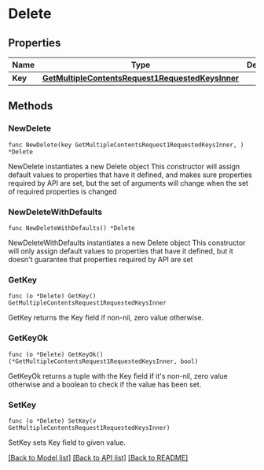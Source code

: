 # Delete

## Properties

Name | Type | Description | Notes
------------ | ------------- | ------------- | -------------
**Key** | [**GetMultipleContentsRequest1RequestedKeysInner**](GetMultipleContentsRequest1RequestedKeysInner.md) |  | 

## Methods

### NewDelete

`func NewDelete(key GetMultipleContentsRequest1RequestedKeysInner, ) *Delete`

NewDelete instantiates a new Delete object
This constructor will assign default values to properties that have it defined,
and makes sure properties required by API are set, but the set of arguments
will change when the set of required properties is changed

### NewDeleteWithDefaults

`func NewDeleteWithDefaults() *Delete`

NewDeleteWithDefaults instantiates a new Delete object
This constructor will only assign default values to properties that have it defined,
but it doesn't guarantee that properties required by API are set

### GetKey

`func (o *Delete) GetKey() GetMultipleContentsRequest1RequestedKeysInner`

GetKey returns the Key field if non-nil, zero value otherwise.

### GetKeyOk

`func (o *Delete) GetKeyOk() (*GetMultipleContentsRequest1RequestedKeysInner, bool)`

GetKeyOk returns a tuple with the Key field if it's non-nil, zero value otherwise
and a boolean to check if the value has been set.

### SetKey

`func (o *Delete) SetKey(v GetMultipleContentsRequest1RequestedKeysInner)`

SetKey sets Key field to given value.



[[Back to Model list]](../README.md#documentation-for-models) [[Back to API list]](../README.md#documentation-for-api-endpoints) [[Back to README]](../README.md)


